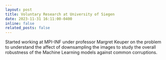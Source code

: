 ```yaml
---
layout: post
title: Voluntary Research at University of Siegen
date: 2023-11-31 16:11:00-0400
inline: false
related_posts: false
---
```


Started working at MPI-INF under professor Margret Keuper on the problem to understand the affect of downsampling the images to study the overall robustness of the Machine Learning models against common corruptions.